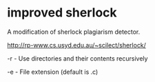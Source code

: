 improved sherlock
========

A modification of sherlock plagiarism detector.

http://rp-www.cs.usyd.edu.au/~scilect/sherlock/

-r - Use directories and their contents recursively

-e - File extension (default is .c)
